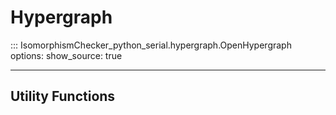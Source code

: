 # Hypergraph

::: IsomorphismChecker_python_serial.hypergraph.OpenHypergraph
    options:
      show_source: true

---

## Utility Functions

<!-- ::: IsomorphismChecker_python_serial.hypergraph.create_hypergraph
    options:
      show_source: true -->

